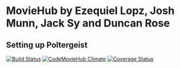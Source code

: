 MovieHub by Ezequiel Lopz, Josh Munn, Jack Sy and Duncan Rose
=============================================================
Setting up Poltergeist
----------------------

[![Build Status](https://travis-ci.orgDuncanRose/MovieHub.svg?branch=master)](https://travis-ci.org/DuncanRose/MovieHub) [![CodeMovieHub Climate](https://codeclimate.com/github/DuncanRose/MovieHub.png)](https://codeclimate.com/github/DuncanRose/MovieHub) [![Coverage Status](https://coveralls.io/repos/DuncanRose/MovieHub/badge.png)](https://coveralls.io/r/DuncanRose/MovieHub)
